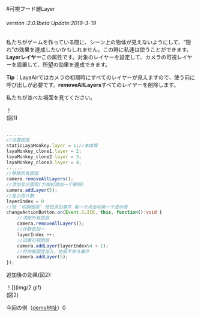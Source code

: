 #可視フード層Layer

###### *version :2.0.1beta   Update:2019-3-19*

私たちがゲームを作っている間に、シーン上の物体が見えないようにして、“隠れ”の効果を達成したいかもしれません。この時に私達は使うことができます。**Layerレイヤー**この属性です。対象のレイヤーを設定して、カメラの可視レイヤーを設置して、所望の効果を達成できます。

**Tip**：LayaAirではカメラの初期時にすべてのレイヤーが見えますので、使う前に呼び出しが必要です。**removeAllLayers**すべてのレイヤーを削除します。

私たちが並べた場面を見てください。

！[](img/1.png)<br/>(図1)


```typescript

......
//设置图层
staticLayaMonkey.layer = 1;//本体猴
layaMonkey_clone1.layer = 2;
layaMonkey_clone2.layer = 3;
layaMonkey_clone3.layer = 4;
......
//移除所有图层
camera.removeAllLayers();
//添加显示图层(为相机添加一个蒙版)
camera.addLayer(5);
//显示用计数
layerIndex = 0
//给 ‘切换图层’ 按钮添加事件 每一次点击切换一个显示层
changeActionButton.on(Event.CLICK, this, function():void {
    //清除所有图层
    camera.removeAllLayers();
    //计数自加一
    layerIndex ++;
    //设置可视图层
    camera.addLayer(layerIndex%4 + 1);
    //将地板图层加入，地板不参与事件
    camera.addLayer(5);
});
```


追加後の効果(図2):

！[](img/2 gif)<br/>(図2)

今回の例（[demo地址](https://layaair.ldc.layabox.com/demo2/?language=ch&category=3d&group=Camera&name=CameraLayer)）0
